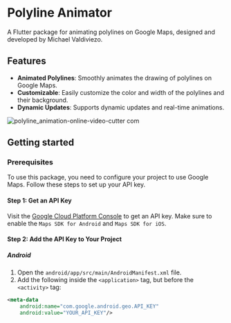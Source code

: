 # Polyline Animator

A Flutter package for animating polylines on Google Maps, designed and developed by Michael Valdiviezo.

## Features

- **Animated Polylines**: Smoothly animates the drawing of polylines on Google Maps.
- **Customizable**: Easily customize the color and width of the polylines and their background.
- **Dynamic Updates**: Supports dynamic updates and real-time animations.

![polyline_animation-_online-video-cutter com_](https://github.com/Michaelabx01/polyline_animation_v1/assets/137433436/63b78d96-e8ad-4b85-8bb5-2d64d02d8061)

## Getting started

### Prerequisites

To use this package, you need to configure your project to use Google Maps. Follow these steps to set up your API key.

#### Step 1: Get an API Key

Visit the [Google Cloud Platform Console](https://console.cloud.google.com/) to get an API key. Make sure to enable the `Maps SDK for Android` and `Maps SDK for iOS`.

#### Step 2: Add the API Key to Your Project

##### Android

1. Open the `android/app/src/main/AndroidManifest.xml` file.
2. Add the following inside the `<application>` tag, but before the `<activity>` tag:

```xml
<meta-data
    android:name="com.google.android.geo.API_KEY"
    android:value="YOUR_API_KEY"/>
